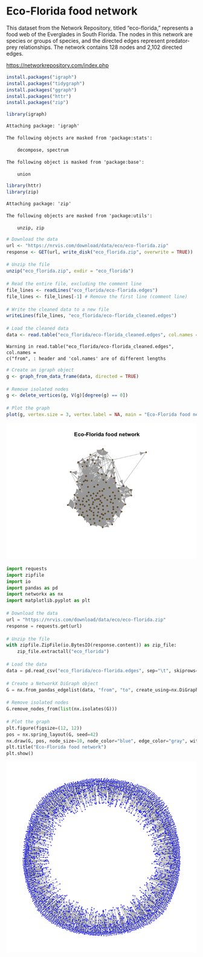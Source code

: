 Eco-Florida food network
================

This dataset from the Network Repository, titled “eco-florida,”
represents a food web of the Everglades in South Florida. The nodes in
this network are species or groups of species, and the directed edges
represent predator-prey relationships. The network contains 128 nodes
and 2,102 directed edges.

https://networkrepository.com/index.php

``` r
install.packages("igraph")
install.packages("tidygraph")
install.packages("ggraph")
install.packages("httr")
install.packages("zip")
```

``` r
library(igraph)
```


    Attaching package: 'igraph'

    The following objects are masked from 'package:stats':

        decompose, spectrum

    The following object is masked from 'package:base':

        union

``` r
library(httr)
library(zip)
```


    Attaching package: 'zip'

    The following objects are masked from 'package:utils':

        unzip, zip

``` r
# Download the data
url <- "https://nrvis.com/download/data/eco/eco-florida.zip"
response <- GET(url, write_disk("eco_florida.zip", overwrite = TRUE))

# Unzip the file
unzip("eco_florida.zip", exdir = "eco_florida")

# Read the entire file, excluding the comment line
file_lines <- readLines("eco_florida/eco-florida.edges")
file_lines <- file_lines[-1] # Remove the first line (comment line)

# Write the cleaned data to a new file
writeLines(file_lines, "eco_florida/eco-florida_cleaned.edges")

# Load the cleaned data
data <- read.table("eco_florida/eco-florida_cleaned.edges", col.names = c("from", "to"), row.names = NULL)
```

    Warning in read.table("eco_florida/eco-florida_cleaned.edges", col.names =
    c("from", : header and 'col.names' are of different lengths

``` r
# Create an igraph object
g <- graph_from_data_frame(data, directed = TRUE)

# Remove isolated nodes
g <- delete_vertices(g, V(g)[degree(g) == 0])

# Plot the graph
plot(g, vertex.size = 3, vertex.label = NA, main = "Eco-Florida food network")
```

![](foodweb_files/figure-gfm/unnamed-chunk-2-1.png)

``` python
import requests
import zipfile
import io
import pandas as pd
import networkx as nx
import matplotlib.pyplot as plt

# Download the data
url = "https://nrvis.com/download/data/eco/eco-florida.zip"
response = requests.get(url)

# Unzip the file
with zipfile.ZipFile(io.BytesIO(response.content)) as zip_file:
    zip_file.extractall("eco_florida")

# Load the data
data = pd.read_csv("eco_florida/eco-florida.edges", sep="\t", skiprows=1, names=["from", "to"])

# Create a NetworkX DiGraph object
G = nx.from_pandas_edgelist(data, "from", "to", create_using=nx.DiGraph())

# Remove isolated nodes
G.remove_nodes_from(list(nx.isolates(G)))

# Plot the graph
plt.figure(figsize=(12, 12))
pos = nx.spring_layout(G, seed=42)
nx.draw(G, pos, node_size=10, node_color="blue", edge_color="gray", with_labels=False)
plt.title("Eco-Florida food network")
plt.show()
```

<img src="foodweb_files/figure-gfm/unnamed-chunk-3-1.png"
width="1152" />
